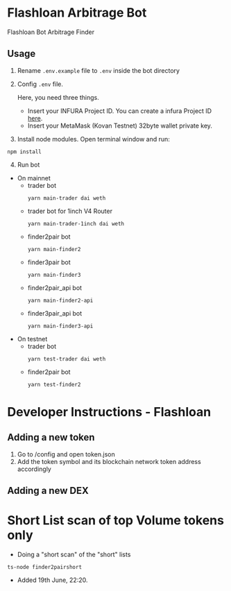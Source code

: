 # Flashloan Arbitrage Bot
Flashloan Bot Arbitrage Finder

## Usage

1. Rename `.env.example` file to `.env` inside the bot directory
 
2. Config `.env` file. 

    Here, you need three things. 
    * Insert your INFURA Project ID. You can create a infura Project ID [here](https://infura.io). 
    * Insert your MetaMask (Kovan Testnet) 32byte wallet private key.


3. Install node modules. Open terminal window and run:

```
npm install
```

4. Run bot

- On mainnet
    * trader bot
        ```
        yarn main-trader dai weth
        ```
    * trader bot for 1inch V4 Router
        ```
        yarn main-trader-1inch dai weth
        ```
    * finder2pair bot
        ```
        yarn main-finder2
        ```
    * finder3pair bot
        ```
        yarn main-finder3
        ```
    * finder2pair_api bot
        ```
        yarn main-finder2-api
        ```
    * finder3pair_api bot
        ```
        yarn main-finder3-api
        ```
- On testnet
    * trader bot
        ```
        yarn test-trader dai weth
        ```
    * finder2pair bot
        ```
        yarn test-finder2
        ```



# Developer Instructions - Flashloan

## Adding a new token 
1. Go to /config and open token.json
2. Add the token symbol and its blockchain network token address accordingly 


## Adding a new DEX



# Short List scan of top Volume tokens only

- Doing a "short scan" of the "short" lists

```
ts-node finder2pairshort
```

- Added 19th June, 22:20.